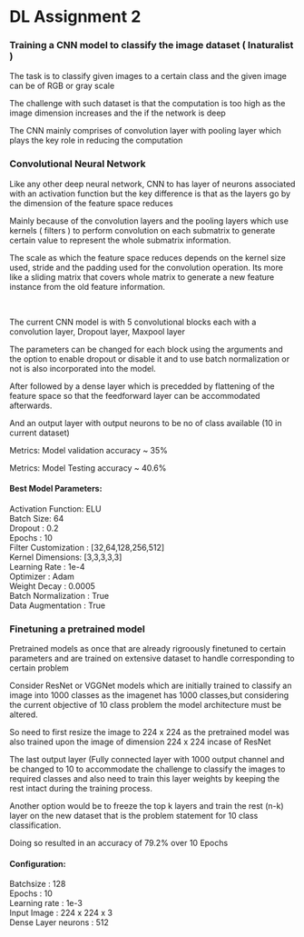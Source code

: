 # DL Assignment 2
<h3>Training a CNN model to classify the image dataset ( Inaturalist ) </h3>
<p>The task is to classify given images to a certain class and the given image can be of RGB or gray scale </p>
<p>The challenge with such dataset is that the computation is too high as the image dimension increases and the if the network is deep</p>
<p>The CNN mainly comprises of convolution layer with pooling layer which plays the key role in reducing the computation </p>

<h3>Convolutional Neural Network </h3>
<p>Like any other deep neural network, CNN to has layer of neurons associated with an activation function but the key difference is that as the layers go by the dimension of the feature space reduces</p>
<p>Mainly because of the convolution layers and the pooling layers which use kernels ( filters ) to perform convolution on each submatrix to generate certain value to represent the whole submatrix information.</p>
<p>The scale as which the feature space reduces depends on the kernel size used, stride and the padding used for the convolution operation. Its more like a sliding matrix that covers whole matrix to generate a new feature instance from the old feature information.</p>

<br>
<p>The current CNN model is with 5 convolutional blocks each with a convolution layer, Dropout layer, Maxpool layer</p>
<p>The parameters can be changed for each block using the arguments and the option to enable dropout or disable it and to use batch normalization or not is also incorporated into the model.</p>
<p>After followed by a dense layer which is precedded by flattening of the feature space so that the feedforward layer can be accommodated afterwards.</p>
<p>And an output layer with output neurons to be no of class available (10 in current dataset)</p>

<p>Metrics: Model validation accuracy ~ 35%</p>
<p>Metrics: Model Testing accuracy ~ 40.6%</p>

<h4>Best Model Parameters: </h4>
Activation Function: ELU<br>
Batch Size: 64<br>
Dropout : 0.2 <br>
Epochs : 10<br>
Filter Customization : [32,64,128,256,512]<br>
Kernel Dimensions: [3,3,3,3,3]<br>
Learning Rate : 1e-4<br>
Optimizer : Adam<br>
Weight Decay : 0.0005<br>
Batch Normalization : True<br>
Data Augmentation : True<br>


<h3>Finetuning a pretrained model</h3>
<p>Pretrained models as once that are already rigroously finetuned to certain parameters and are trained on extensive dataset to handle corresponding to certain problem </p>
<p>Consider ResNet or VGGNet models which are initially trained to classify an image into 1000 classes as the imagenet has 1000 classes,but considering the current objective of 10 class problem the model architecture must be altered.</p>
<p>So need to first resize the image to 224 x 224 as the pretrained model was also trained upon the image of dimension 224 x 224 incase of ResNet</p>
<p>The last output layer (Fully connected layer with 1000 output channel and be changed to 10 to accommodate the challenge to classify the images to required classes and also need to train this layer weights by keeping the rest intact during the training process.</p>
<p>Another option would be to freeze the top k layers and train the rest (n-k) layer on the new dataset that is the problem statement for 10 class classification.</p>
<p> Doing so resulted in an accuracy of 79.2% over 10 Epochs</p>
<h4>Configuration: </h4>
Batchsize : 128 <br>
Epochs : 10<br>
Learning rate : 1e-3 <br>
Input Image : 224 x 224 x 3<br>
Dense Layer neurons : 512<br>


